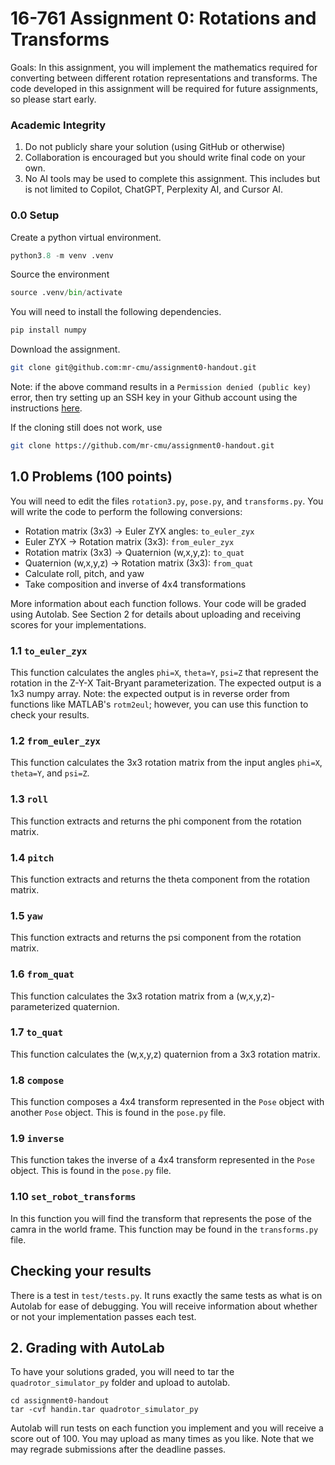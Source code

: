 # 16-761 Assignment 0: Rotations and Transforms

Goals: In this assignment, you will implement the mathematics required
for converting between different rotation representations and
transforms. The code developed in this assignment will be required for
future assignments, so please start early.

### Academic Integrity
1. Do not publicly share your solution (using GitHub or otherwise)
2. Collaboration is encouraged but you should write final code on your own.
3. No AI tools may be used to complete this assignment. This includes
but is not limited to Copilot, ChatGPT, Perplexity AI, and Cursor AI.

### 0.0 Setup
Create a python virtual environment.
```python
python3.8 -m venv .venv
```
Source the environment
```python
source .venv/bin/activate
```
You will need to install the following dependencies.
```python
pip install numpy
```
Download the assignment.
```bash
git clone git@github.com:mr-cmu/assignment0-handout.git
```
Note: if the above command results in a `Permission denied (public key)`
error, then try setting up an SSH key in your Github account using the
instructions [here](https://docs.github.com/en/authentication/connecting-to-github-with-ssh/adding-a-new-ssh-key-to-your-github-account).

If the cloning still does not work, use
```bash
git clone https://github.com/mr-cmu/assignment0-handout.git
```

## 1.0 Problems (100 points)
You will need to edit the files `rotation3.py`, `pose.py`, and
`transforms.py`.  You will write the code to perform the following
conversions:

* Rotation matrix (3x3) -> Euler ZYX angles: `to_euler_zyx`
* Euler ZYX -> Rotation matrix (3x3): `from_euler_zyx`
* Rotation matrix (3x3) -> Quaternion (w,x,y,z): `to_quat`
* Quaternion (w,x,y,z) -> Rotation matrix (3x3): `from_quat`
* Calculate roll, pitch, and yaw
* Take composition and inverse of 4x4 transformations

More information about each function follows.  Your code will be
graded using Autolab. See Section 2 for details about uploading and
receiving scores for your implementations.

### 1.1 `to_euler_zyx`
This function calculates the angles `phi=X`, `theta=Y`, `psi=Z` that
represent the rotation in the Z-Y-X Tait-Bryant
parameterization. The expected output is a 1x3 numpy array.  Note: the
expected output is in reverse order from functions like MATLAB's
`rotm2eul`; however, you can use this function to check your results.

### 1.2 `from_euler_zyx`
This function calculates the 3x3 rotation matrix from the input angles
`phi=X`, `theta=Y`, and `psi=Z`.

### 1.3 `roll`
This function extracts and returns the phi component from the
rotation matrix.

### 1.4 `pitch`
This function extracts and returns the theta component from the
rotation matrix.

### 1.5 `yaw`
This function extracts and returns the psi component from the
rotation matrix.

### 1.6 `from_quat`
This function calculates the 3x3 rotation matrix from a
(w,x,y,z)-parameterized quaternion.

### 1.7 `to_quat`
This function calculates the (w,x,y,z) quaternion from a 3x3 rotation
matrix.

### 1.8 `compose`
This function composes a 4x4 transform represented in the `Pose`
object with another `Pose` object. This is found in the `pose.py`
file.

### 1.9 `inverse`
This function takes the inverse of a 4x4 transform represented in the
`Pose` object. This is found in the `pose.py` file.

### 1.10 `set_robot_transforms`
In this function you will find the transform that represents the pose
of the camra in the world frame. This function may be found in the
`transforms.py` file.

## Checking your results
There is a test in `test/tests.py`. It runs exactly the same tests as
what is on Autolab for ease of debugging. You will receive information
about whether or not your implementation passes each test.

## 2. Grading with AutoLab
To have your solutions graded, you will need to tar the `quadrotor_simulator_py`
folder and upload to autolab.

```
cd assignment0-handout
tar -cvf handin.tar quadrotor_simulator_py
```

Autolab will run tests on each function you implement and you will
receive a score out of 100.  You may upload as many times as you like.
Note that we may regrade submissions after the deadline passes.
